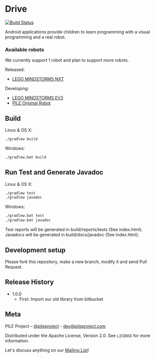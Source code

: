 Drive
=====
[![Build Status](https://travis-ci.org/PileProject/drive.svg?branch=master)](https://travis-ci.org/PileProject/drive)

Android applications provide children to learn programming
with a visual programming and a real robot.

### Available robots
We currently support 1 robot and plan to support more robots.

Released:
- [LEGO MINDSTORMS NXT](https://shop.lego.com/en-US/LEGO-MINDSTORMS-NXT-2-0-8547)

Developing:
- [LEGO MINDSTORMS EV3](https://shop.lego.com/en-US/LEGO-MINDSTORMS-EV3-31313)
- [PILE Original Robot](http://pileproject.com/en.html)


## Build
Linux & OS X:

```sh
./gradlew build
```

Windows:

```sh
./gradlew.bat build
```


## Run Test and Generate Javadoc
Linux & OS X:

```sh
./gradlew test
./gradlew javadoc
```

Windows:
```sh
./gradlew.bat test
./gradlew.bat javadoc
```

Test reports will be generated in build/reports/tests (See index.html).
Javadocs will be generated in build/docs/javadoc (See index.html).


## Development setup
Please fork this repository, make a new branch, modify it and send Pull Request.


## Release History
* 1.0.0
    * First: Import our old library from bitbucket

## Meta
PILE Project – [@pileproject](https://twitter.com/pileproject) - dev@pileproject.com

Distributed under the Apache License, Version 2.0. See ``LICENSE`` for more information.

Let's discuss anything on our [Mailing List](https://groups.google.com/forum/#!forum/pile-dev)!

[drive]: https://github.com/PileProject/drive
[ICommunicator]: https://github.com/PileProject/drivecommand/blob/develop/src/main/java/com/pileproject/drivecommand/model/com/ICommunicator.java
[BluetoothCommunicator]: https://github.com/PileProject/drive/blob/develop/app/src/main/java/com/pileproject/drive/comm/BluetoothCommunicator.java
[MachineBase]: https://github.com/PileProject/drivecommand/blob/develop/src/main/java/com/pileproject/drivecommand/machine/MachineBase.java
[NewMachine]: https://github.com/PileProject/drive/blob/develop/app/src/nxt/java/com/pileproject/drive/execution/NxtExecutionActivity.java#L38
[NxtMachine]: https://github.com/PileProject/drivecommand/blob/develop/src/main/java/com/pileproject/drivecommand/model/nxt/NxtMachine.java
[model]: https://github.com/PileProject/drivecommand/tree/develop/src/main/java/com/pileproject/drivecommand/model
[ev3]: https://github.com/PileProject/drivecommand/tree/develop/src/main/java/com/pileproject/drivecommand/model/ev3
[nxt]: https://github.com/PileProject/drivecommand/tree/develop/src/main/java/com/pileproject/drivecommand/model/nxt
[pile]: https://github.com/PileProject/drivecommand/tree/develop/src/main/java/com/pileproject/drivecommand/model/pile

